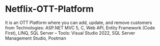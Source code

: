 # Netflix-OTT-Platform
 It is an OTT Platform where you can add, update, and remove customers from
Technologies: ASP.NET MVC 5, C, Web API, Entity Framework (Code First), LINQ, SQL
Server 
– Tools: Visual Studio 2022, SQL Server Management Studio, Postman

